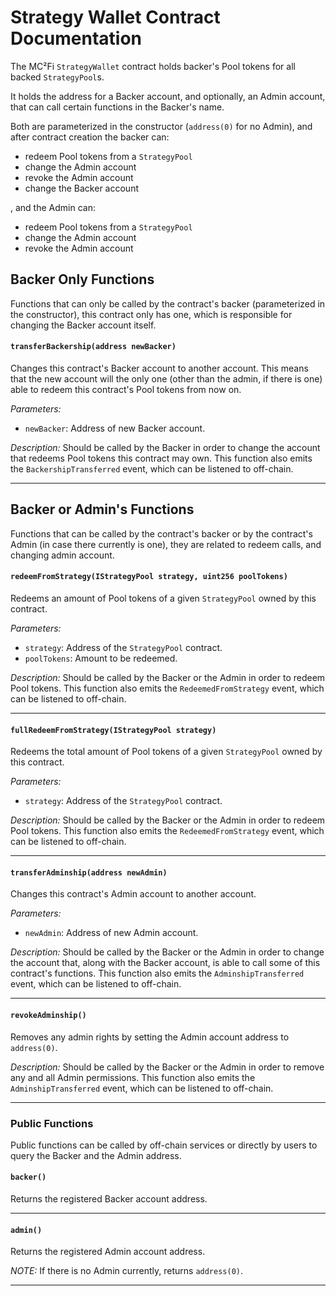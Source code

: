 # Strategy Wallet Contract Documentation

The MC²Fi `StrategyWallet` contract holds backer's Pool tokens for all backed `StrategyPool`s.

It holds the address for a Backer account, and optionally, an Admin account, that can call certain functions in the Backer's name.

Both are parameterized in the constructor (`address(0)` for no Admin), and after contract creation the backer can:
- redeem Pool tokens from a `StrategyPool`
- change the Admin account
- revoke the Admin account
- change the Backer account

, and the Admin can:
- redeem Pool tokens from a `StrategyPool`
- change the Admin account
- revoke the Admin account

## Backer Only Functions
Functions that can only be called by the contract's backer (parameterized in the constructor), this contract only has one, which is responsible for changing the Backer account itself.

#### `transferBackership(address newBacker)`

Changes this contract's Backer account to another account. This means that the new account will the only one (other than the admin, if there is one) able to redeem this contract's Pool tokens from now on.

_Parameters:_
- `newBacker`: Address of new Backer account.

_Description:_
Should be called by the Backer in order to change the account that redeems Pool tokens this contract may own. This function also emits the `BackershipTransferred` event, which can be listened to off-chain.

---

## Backer or Admin's Functions
Functions that can be called by the contract's backer or by the contract's Admin (in case there currently is one), they are related to redeem calls, and changing admin account.

#### `redeemFromStrategy(IStrategyPool strategy, uint256 poolTokens)`

Redeems an amount of Pool tokens of a given `StrategyPool` owned by this contract.

_Parameters:_
- `strategy`: Address of the `StrategyPool` contract.
- `poolTokens`: Amount to be redeemed.

_Description:_
Should be called by the Backer or the Admin in order to redeem Pool tokens. This function also emits the `RedeemedFromStrategy` event, which can be listened to off-chain.

---

#### `fullRedeemFromStrategy(IStrategyPool strategy)`

Redeems the total amount of Pool tokens of a given `StrategyPool` owned by this contract.

_Parameters:_
- `strategy`: Address of the `StrategyPool` contract.

_Description:_
Should be called by the Backer or the Admin in order to redeem Pool tokens. This function also emits the `RedeemedFromStrategy` event, which can be listened to off-chain.

---

#### `transferAdminship(address newAdmin)`

Changes this contract's Admin account to another account.

_Parameters:_
- `newAdmin`: Address of new Admin account.

_Description:_
Should be called by the Backer or the Admin in order to change the account that, along with the Backer account, is able to call some of this contract's functions. This function also emits the `AdminshipTransferred` event, which can be listened to off-chain.

---

#### `revokeAdminship()`

Removes any admin rights by setting the Admin account address to `address(0)`.

_Description:_
Should be called by the Backer or the Admin in order to remove any and all Admin permissions. This function also emits the `AdminshipTransferred` event, which can be listened to off-chain.

---

### Public Functions
Public functions can be called by off-chain services or directly by users to query the Backer and the Admin address.

#### `backer()`

Returns the registered Backer account address.

---

#### `admin()`

Returns the registered Admin account address.

_NOTE:_
If there is no Admin currently, returns `address(0)`.

---
